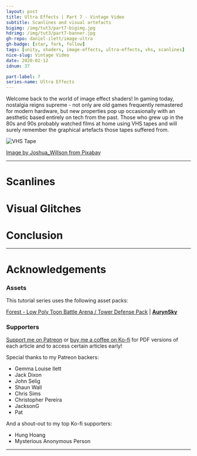 ```yaml
---
layout: post
title: Ultra Effects | Part 7 - Vintage Video
subtitle: Scanlines and visual artefacts
bigimg: /img/tut3/part7-bigimg.jpg
hdrimg: /img/tut3/part7-banner.jpg
gh-repo: daniel-ilett/image-ultra
gh-badge: [star, fork, follow]
tags: [unity, shaders, image-effects, ultra-effects, vhs, scanlines]
nice-slug: Vintage Video
date: 2020-02-12
idnum: 37

part-label: 7
series-name: Ultra Effects
---
```


Welcome back to the world of image effect shaders! In gaming today, nostalgia reigns supreme - not only are old games frequently remastered for modern hardware, but new properties pop up occasionally with an aesthetic based entirely on tech from the past. Those who grew up in the 80s and 90s probably watched films at home using VHS tapes and will surely remember the graphical artefacts those tapes suffered from. 

<img data-src="/img/tut3/part7-vhs-tape.jpg" class="center-image lazyload" alt="VHS Tape">

[Image by Joshua_Willson from Pixabay]("https://pixabay.com/users/Joshua_Willson-876211/?utm_source=link-attribution&amp;utm_medium=referral&amp;utm_campaign=image&amp;utm_content=1322179")

<hr/>

# Scanlines

# Visual Glitches

# Conclusion

<hr/>

# Acknowledgements

### Assets

This tutorial series uses the following asset packs:

[Forest - Low Poly Toon Battle Arena / Tower Defense Pack](https://assetstore.unity.com/packages/3d/environments/forest-low-poly-toon-battle-arena-tower-defense-pack-100080) | [**AurynSky**](https://assetstore.unity.com/publishers/17283)

### Supporters

[Support me on Patreon](https://www.patreon.com/danielilett) or [buy me a coffee on Ko-fi](https://ko-fi.com/danielilett) for PDF versions of each article and to access certain articles early!

Special thanks to my Patreon backers:

- Gemma Louise Ilett
- Jack Dixon
- John Selig
- Shaun Wall
- Chris Sims
- Christopher Pereira
- JacksonG
- Pat

And a shout-out to my top Ko-fi supporters:

- Hung Hoang
- Mysterious Anonymous Person

<hr/>
